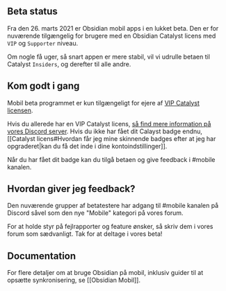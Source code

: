 ## Beta status
Fra den 26. marts 2021 er Obsidian mobil apps i en lukket beta. Den er for nuværende tilgængelig for brugere med en Obsidian Catalyst licens med `VIP` og `Supporter` niveau.

Om nogle få uger, så snart appen er mere stabil, vil vi udrulle betaen til Catalyst `Insiders`, og derefter til alle andre.

## Kom godt i gang

Mobil beta programmet er kun tilgængeligt for ejere af [VIP Catalyst licensen](https://obsidian.md/pricing).

Hvis du allerede har en VIP Catalyst licens, [så find mere information på vores Discord server](https://discord.gg/veuWUTm). Hvis du ikke har fået dit Calayst badge endnu, [[Catalyst licens#Hvordan får jeg mine skinnende badges efter at jeg har opgraderet|kan du få det inde i dine kontoindstillinger]].

Når du har fået dit badge kan du tilgå betaen og give feedback i #mobile kanalen.

## Hvordan giver jeg feedback?
Den nuværende grupper af betatestere har adgang til #mobile kanalen på Discord såvel som den nye "Mobile" kategori på vores forum.

For at holde styr på fejlrapporter og feature ønsker, så skriv dem i vores forum som sædvanligt. Tak for at deltage i vores beta!

## Documentation
For flere detaljer om at bruge Obsidian på mobil, inklusiv guider til at opsætte synkronisering, se [[Obsidian Mobil]].
